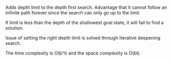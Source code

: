 Adds depth limit to the depth first search. Advantage that it cannot follow an infinite path forever since the search can only go up to the limit.

If limit is less than the depth of the shallowest goal state, it will fail to find a solution.

Issue of setting the right depth limit is solved through Iterative deepening search.

The time complexity is O(b^l) and the space complexity is O(bl).